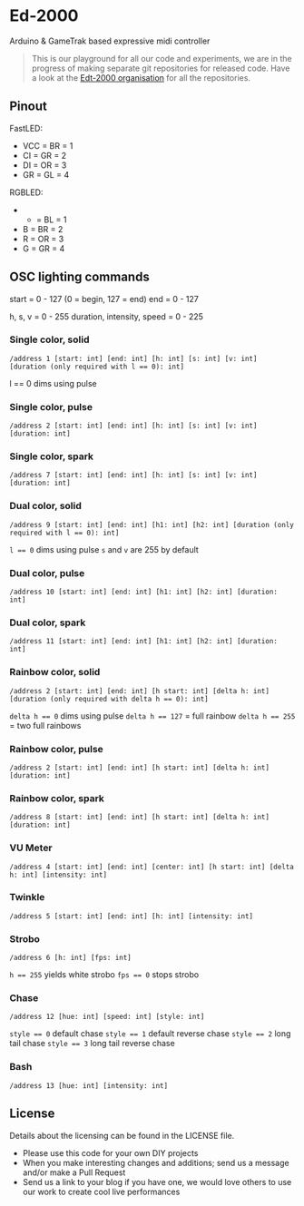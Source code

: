 # Ed-2000
Arduino &amp; GameTrak based expressive midi controller

>This is our playground for all our code and experiments, we are in the progress of making separate git repositories for released code. Have a look at the [Edt-2000 organisation](https://github.com/Edt-2000) for all the repositories.

## Pinout

FastLED:

- VCC = BR = 1
- CI = GR = 2
- DI = OR = 3
- GR = GL = 4

RGBLED:

- + = BL = 1
- B = BR = 2
- R = OR = 3
- G = GR = 4

## OSC lighting commands

start = 0 - 127 (0 = begin, 127 = end)
end = 0 - 127

h, s, v = 0 - 255
duration, intensity, speed = 0 - 225


### Single color, solid
`/address 1 [start: int] [end: int] [h: int] [s: int] [v: int] [duration (only required with l == 0): int]`

l == 0 dims using pulse

### Single color, pulse
`/address 2 [start: int] [end: int] [h: int] [s: int] [v: int] [duration: int]`

### Single color, spark
`/address 7 [start: int] [end: int] [h: int] [s: int] [v: int] [duration: int]`

### Dual color, solid
`/address 9 [start: int] [end: int] [h1: int] [h2: int] [duration (only required with l == 0): int]`

`l == 0` dims using pulse
`s` and `v` are 255 by default

### Dual color, pulse
`/address 10 [start: int] [end: int] [h1: int] [h2: int] [duration: int]`

### Dual color, spark
`/address 11 [start: int] [end: int] [h1: int] [h2: int] [duration: int]`

### Rainbow color, solid
`/address 2 [start: int] [end: int] [h start: int] [delta h: int] [duration (only required with delta h == 0): int]`

`delta h == 0` dims using pulse
`delta h == 127` = full rainbow
`delta h == 255` = two full rainbows

### Rainbow color, pulse
`/address 2 [start: int] [end: int] [h start: int] [delta h: int] [duration: int]`

### Rainbow color, spark
`/address 8 [start: int] [end: int] [h start: int] [delta h: int] [duration: int]`

### VU Meter
`/address 4 [start: int] [end: int] [center: int] [h start: int] [delta h: int] [intensity: int]`

### Twinkle
`/address 5 [start: int] [end: int] [h: int] [intensity: int]`

### Strobo
`/address 6 [h: int] [fps: int]`

`h == 255` yields white strobo
`fps == 0` stops strobo

### Chase
`/address 12 [hue: int] [speed: int] [style: int]`

`style == 0` default chase
`style == 1` default reverse chase
`style == 2` long tail chase
`style == 3` long tail reverse chase

### Bash
`/address 13 [hue: int] [intensity: int]`

## License

Details about the licensing can be found in the LICENSE file.

* Please use this code for your own DIY projects
* When you make interesting changes and additions; send us a message and/or make a Pull Request
* Send us a link to your blog if you have one, we would love others to use our work to create cool live performances
